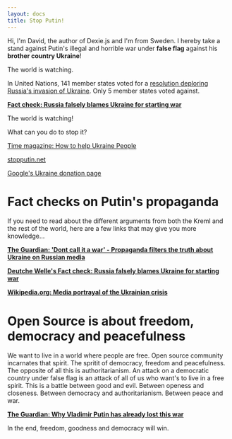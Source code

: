 ```yaml
---
layout: docs
title: Stop Putin!
---
```


Hi, I'm David, the author of Dexie.js and I'm from Sweden. I hereby take a stand against Putin's illegal and horrible war under **false flag** against his **brother country Ukraine**!

The world is watching.

In United Nations, 141 member states voted for a [resolution deploring Russia's invasion of Ukraine](https://news.un.org/en/story/2022/03/1113152). Only 5 member states voted against.

**[Fact check: Russia falsely blames Ukraine for starting war](https://www.dw.com/en/fact-check-russia-falsely-blames-ukraine-for-starting-war/a-60999948)**

The world is watching!

What can you do to stop it?

[Time magazine: How to help Ukraine People](https://time.com/6151353/how-to-help-ukraine-people/)

[stopputin.net](https://www.stopputin.net)

[Google's Ukraine donation page](https://www.google.org/ukraine-relief/)

# Fact checks on Putin's propaganda

If you need to read about the different arguments from both the Kreml and the rest of the world, here are a few links that may give you more knowledge...

**[The Guardian: 'Dont call it a war' - Propaganda filters the truth about Ukraine on Russian media](https://www.theguardian.com/world/2022/feb/26/propaganda-filters-truth-ukraine-war-russian-media)**

**[Deutche Welle's Fact check: Russia falsely blames Ukraine for starting war](https://www.dw.com/en/fact-check-russia-falsely-blames-ukraine-for-starting-war/a-60999948)**

**[Wikipedia.org: Media portrayal of the Ukrainian crisis](https://en.wikipedia.org/wiki/Media_portrayal_of_the_Ukrainian_crisis)**

# Open Source is about freedom, democracy and peacefulness

We want to live in a world where people are free. Open source community incarnates that spirit. The spritit of democracy, freedom and peacefulness. The opposite of all this is authoritarianism. An attack on a democratic country under false flag is an attack of all of us who want's to live in a free spirit. This is a battle between good and evil. Between openess and closeness. Between democracy and authoritarianism. Between peace and war.

**[The Guardian: Why Vladimir Putin has already lost this war](https://www.theguardian.com/commentisfree/2022/feb/28/vladimir-putin-war-russia-ukraine)**

In the end, freedom, goodness and democracy will win.

